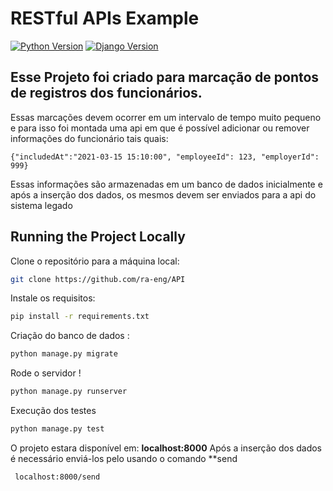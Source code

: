 # RESTful APIs Example

[![Python Version](https://img.shields.io/badge/python-3.8-brightgreen.svg)](https://python.org)
[![Django Version](https://img.shields.io/badge/django-4.0.1-brightgreen.svg)](https://djangoproject.com)

##  Esse Projeto foi criado para marcação de pontos de registros dos funcionários. 
Essas marcações devem ocorrer em um intervalo de tempo muito pequeno e para isso foi montada uma api em que é possível adicionar ou remover informações do funcionário tais quais:  

```
{"includedAt":"2021-03-15 15:10:00", "employeeId": 123, "employerId": 999} 
```
Essas informações são armazenadas em um banco de dados inicialmente e após a inserção dos dados, os mesmos devem ser enviados para a api do sistema legado

## Running the Project Locally

Clone o repositório para a máquina local:

```bash
git clone https://github.com/ra-eng/API
```

Instale os requisitos:

```bash
pip install -r requirements.txt
```

Criação do banco de dados :

```bash
python manage.py migrate
```

Rode o servidor ! 
```bash
python manage.py runserver
```

Execução dos testes 

```bash
python manage.py test 
```

O projeto estara disponível em:  **localhost:8000**
Após a inserção dos dados é necessário enviá-los pelo usando o comando **send
```bash
 localhost:8000/send
```



